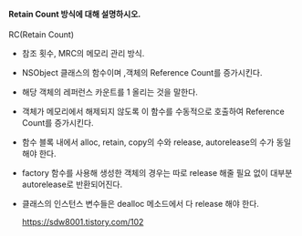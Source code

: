 #### Retain Count 방식에 대해 설명하시오.

RC(Retain Count) 

- 참조 횟수, MRC의 메모리 관리 방식. 

- NSObject 클래스의 함수이며 ,객체의 Reference Count를 증가시킨다. 

- 해당 객체의 레퍼런스 카운트를 1 올리는 것을 말한다. 

- 객체가 메모리에서 해제되지 않도록 이 함수를 수동적으로 호출하여 Reference Count를 증가시킨다. 

- 함수 블록 내에서 alloc, retain, copy의 수와 release, autorelease의 수가 동일해야 한다. 

- factory 함수를 사용해 생성한 객체의 경우는 따로 release 해줄 필요 없이 대부분 autorelease로 반환되어진다. 

- 클래스의 인스턴스 변수들은 dealloc 메소드에서 다 release 해야 한다.

  

  https://sdw8001.tistory.com/102
